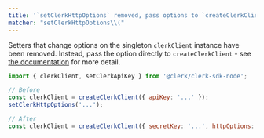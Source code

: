 ```yaml
---
title: '`setClerkHttpOptions` removed, pass options to `createClerkClient` instead'
matcher: "setClerkHttpOptions\\("
---
```


Setters that change options on the singleton `clerkClient` instance have been removed. Instead, pass the option directly to `createClerkClient` - see [the documentation](https://clerk.com/docs/references/nodejs/overview#customizing-resources) for more detail.

```js
import { clerkClient, setClerkApiKey } from '@clerk/clerk-sdk-node';

// Before
const clerkClient = createClerkClient({ apiKey: '...' });
setClerkHttpOptions('...');

// After
const clerkClient = createClerkClient({ secretKey: '...', httpOptions: '...' });
```
